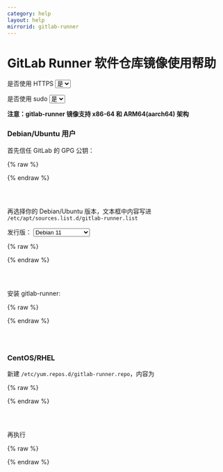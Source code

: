 ```yaml
---
category: help
layout: help
mirrorid: gitlab-runner
---
```


# GitLab Runner 软件仓库镜像使用帮助

<form class="form-inline">
<div class="form-group">
	<label>是否使用 HTTPS</label>
	<select id="http-select" class="form-control content-select" data-target="#content-0,#content-1,#content-2,#content-3,#content-4">
	  <option data-http_protocol="https://" selected>是</option>
	  <option data-http_protocol="http://">否</option>
	</select>
</div>
</form>


<form class="form-inline">
<div class="form-group">
	<label>是否使用 sudo</label>
	<select id="sudo-select" class="form-control content-select" data-target="#content-0,#content-1,#content-2,#content-3,#content-4">
	  <option data-sudo="sudo " selected>是</option>
	  <option data-sudo="">否</option>
	</select>
</div>
</form>



**注意：gitlab-runner 镜像支持 x86-64 和 ARM64(aarch64) 架构**

### Debian/Ubuntu 用户

首先信任 GitLab 的 GPG 公钥：



{% raw %}
<script id="template-0" type="x-tmpl-markup">
curl https://packages.gitlab.com/gpg.key 2> /dev/null | {{sudo}}apt-key add - &>/dev/null
</script>
{% endraw %}

<p></p>

<pre>
<code id="content-0" data-template="#template-0" data-select="#http-select,#sudo-select">
</code>
</pre>


再选择你的 Debian/Ubuntu 版本，文本框中内容写进 `/etc/apt/sources.list.d/gitlab-runner.list`



<form class="form-inline">
<div class="form-group">
  <label>发行版：</label>
    <select id="select-1-0" class="form-control content-select" data-target="#content-1">
      <option data-os_name="debian" data-release_name="bullseye" selected>Debian 11</option>
      <option data-os_name="debian" data-release_name="buster">Debian 10</option>
      <option data-os_name="debian" data-release_name="stretch">Debian 9</option>
      <option data-os_name="debian" data-release_name="jessie">Debian 8</option>
      <option data-os_name="ubuntu" data-release_name="jammy">Ubuntu 22.04 LTS</option>
      <option data-os_name="ubuntu" data-release_name="focal">Ubuntu 20.04 LTS</option>
      <option data-os_name="ubuntu" data-release_name="bionic">Ubuntu 18.04 LTS</option>
      <option data-os_name="ubuntu" data-release_name="xenial">Ubuntu 16.04 LTS</option>
    </select>
</div>
</form>

{% raw %}
<script id="template-1" type="x-tmpl-markup">
deb {{http_protocol}}{{mirror}}/{{os_name}} {{release_name}} main
</script>
{% endraw %}

<p></p>

<pre>
<code id="content-1" data-template="#template-1" data-select="#http-select,#sudo-select,#select-1-0">
</code>
</pre>



安装 gitlab-runner:



{% raw %}
<script id="template-2" type="x-tmpl-markup">
{{sudo}}apt-get update
{{sudo}}apt-get install gitlab-runner
</script>
{% endraw %}

<p></p>

<pre>
<code id="content-2" data-template="#template-2" data-select="#http-select,#sudo-select">
</code>
</pre>


### CentOS/RHEL

新建 `/etc/yum.repos.d/gitlab-runner.repo`，内容为




{% raw %}
<script id="template-3" type="x-tmpl-markup">
[gitlab-runner]
name=gitlab-runner
baseurl={{http_protocol}}{{mirror}}/yum/el$releasever-$basearch/
repo_gpgcheck=0
gpgcheck=0
enabled=1
gpgkey=https://packages.gitlab.com/gpg.key
</script>
{% endraw %}

<p></p>

<pre>
<code id="content-3" data-template="#template-3" data-select="#http-select,#sudo-select">
</code>
</pre>


再执行



{% raw %}
<script id="template-4" type="x-tmpl-markup">
{{sudo}}yum makecache
{{sudo}}yum install gitlab-runner
</script>
{% endraw %}

<p></p>

<pre>
<code id="content-4" data-template="#template-4" data-select="#http-select,#sudo-select">
</code>
</pre>


